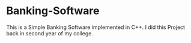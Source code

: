 # Banking-Software
This is a Simple Banking Software implemented in C++. I did this Project back in second year of my college.
